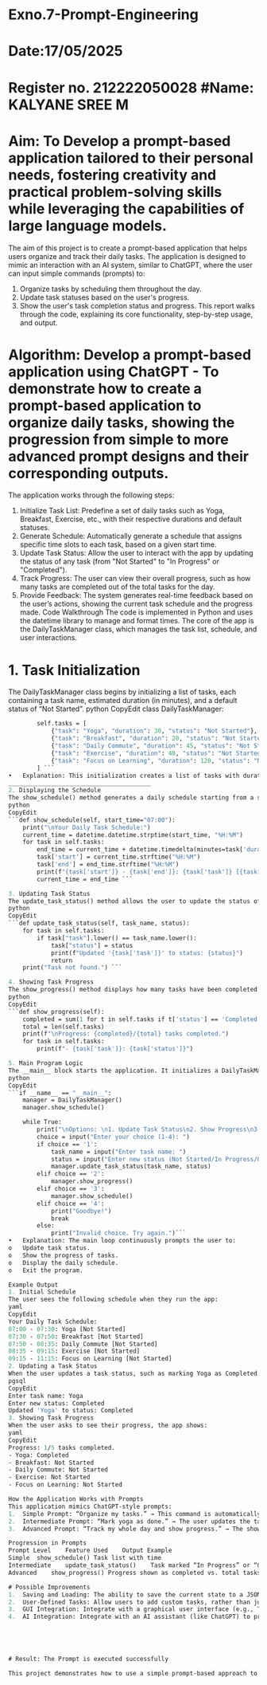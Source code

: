# Exno.7-Prompt-Engineering
# Date:17/05/2025
# Register no. 212222050028              #Name: KALYANE SREE M
# Aim: To Develop a prompt-based application tailored to their personal needs, fostering creativity and practical problem-solving skills while leveraging the capabilities of large language models.
The aim of this project is to create a prompt-based application that helps users organize and track their daily tasks. The application is designed to mimic an interaction with an AI system, similar to ChatGPT, where the user can input simple commands (prompts) to:
1.	Organize tasks by scheduling them throughout the day.
2.	Update task statuses based on the user's progress.
3.	Show the user's task completion status and progress.
This report walks through the code, explaining its core functionality, step-by-step usage, and output.



# Algorithm: Develop a prompt-based application using ChatGPT - To demonstrate how to create a prompt-based application to organize daily tasks, showing the progression from simple to more advanced prompt designs and their corresponding outputs.

The application works through the following steps:
1.	Initialize Task List: Predefine a set of daily tasks such as Yoga, Breakfast, Exercise, etc., with their respective durations and default statuses.
2.	Generate Schedule: Automatically generate a schedule that assigns specific time slots to each task, based on a given start time.
3.	Update Task Status: Allow the user to interact with the app by updating the status of any task (from "Not Started" to "In Progress" or "Completed").
4.	Track Progress: The user can view their overall progress, such as how many tasks are completed out of the total tasks for the day.
5.	Provide Feedback: The system generates real-time feedback based on the user’s actions, showing the current task schedule and the progress made.
Code Walkthrough
The code is implemented in Python and uses the datetime library to manage and format times. The core of the app is the DailyTaskManager class, which manages the task list, schedule, and user interactions.
# 1. Task Initialization
The DailyTaskManager class begins by initializing a list of tasks, each containing a task name, estimated duration (in minutes), and a default status of “Not Started”.
python
CopyEdit
class DailyTaskManager:
```    def __init__(self):
        self.tasks = [
            {"task": "Yoga", "duration": 30, "status": "Not Started"},
            {"task": "Breakfast", "duration": 20, "status": "Not Started"},
            {"task": "Daily Commute", "duration": 45, "status": "Not Started"},
            {"task": "Exercise", "duration": 40, "status": "Not Started"},
            {"task": "Focus on Learning", "duration": 120, "status": "Not Started"}
        ] ```
•	Explanation: This initialization creates a list of tasks with duration (how long each task will take) and status (default status).
________________________________________
2. Displaying the Schedule
The show_schedule() method generates a daily schedule starting from a specified time (default is 07:00 AM). It computes the start and end times for each task based on its duration.
python
CopyEdit
```def show_schedule(self, start_time="07:00"):
    print("\nYour Daily Task Schedule:")
    current_time = datetime.datetime.strptime(start_time, "%H:%M")
    for task in self.tasks:
        end_time = current_time + datetime.timedelta(minutes=task['duration'])
        task['start'] = current_time.strftime("%H:%M")
        task['end'] = end_time.strftime("%H:%M")
        print(f"{task['start']} - {task['end']}: {task['task']} [{task['status']}]")
        current_time = end_time ```

3. Updating Task Status
The update_task_status() method allows the user to update the status of any task. The user is prompted to enter the task name and the new status (Not Started, In Progress, Completed).
python
CopyEdit
```def update_task_status(self, task_name, status):
    for task in self.tasks:
        if task["task"].lower() == task_name.lower():
            task["status"] = status
            print(f"Updated '{task['task']}' to status: {status}")
            return
    print("Task not found.") ```

4. Showing Task Progress
The show_progress() method displays how many tasks have been completed out of the total number of tasks. It also provides a detailed status for each task.
python
CopyEdit
```def show_progress(self):
    completed = sum(1 for t in self.tasks if t['status'] == 'Completed')
    total = len(self.tasks)
    print(f"\nProgress: {completed}/{total} tasks completed.")
    for task in self.tasks:
        print(f"- {task['task']}: {task['status']}")

5. Main Program Logic
The __main__ block starts the application. It initializes a DailyTaskManager instance, displays the schedule, and provides a menu for user interactions.
python
CopyEdit
```if __name__ == "__main__":
    manager = DailyTaskManager()
    manager.show_schedule()

    while True:
        print("\nOptions: \n1. Update Task Status\n2. Show Progress\n3. Show Schedule\n4. Exit")
        choice = input("Enter your choice (1-4): ")
        if choice == '1':
            task_name = input("Enter task name: ")
            status = input("Enter new status (Not Started/In Progress/Completed): ")
            manager.update_task_status(task_name, status)
        elif choice == '2':
            manager.show_progress()
        elif choice == '3':
            manager.show_schedule()
        elif choice == '4':
            print("Goodbye!")
            break
        else:
            print("Invalid choice. Try again.")```
•	Explanation: The main loop continuously prompts the user to:
o	Update task status.
o	Show the progress of tasks.
o	Display the daily schedule.
o	Exit the program.

Example Output
1. Initial Schedule
The user sees the following schedule when they run the app:
yaml
CopyEdit
Your Daily Task Schedule:
07:00 - 07:30: Yoga [Not Started]
07:30 - 07:50: Breakfast [Not Started]
07:50 - 08:35: Daily Commute [Not Started]
08:35 - 09:15: Exercise [Not Started]
09:15 - 11:15: Focus on Learning [Not Started]
2. Updating a Task Status
When the user updates a task status, such as marking Yoga as Completed:
pgsql
CopyEdit
Enter task name: Yoga
Enter new status: Completed
Updated 'Yoga' to status: Completed
3. Showing Task Progress
When the user asks to see their progress, the app shows:
yaml
CopyEdit
Progress: 1/5 tasks completed.
- Yoga: Completed
- Breakfast: Not Started
- Daily Commute: Not Started
- Exercise: Not Started
- Focus on Learning: Not Started

How the Application Works with Prompts
This application mimics ChatGPT-style prompts:
1.	Simple Prompt: “Organize my tasks.” → This command is automatically executed by the app’s show_schedule() method, generating the task schedule.
2.	Intermediate Prompt: “Mark yoga as done.” → The user updates the task status using update_task_status().
3.	Advanced Prompt: “Track my whole day and show progress.” → The show_progress() method provides feedback on how many tasks are completed and their current status.

Progression in Prompts
Prompt Level	Feature Used	Output Example
Simple	show_schedule()	Task list with time
Intermediate	update_task_status()	Task marked “In Progress” or “Completed”
Advanced	show_progress()	Progress shown as completed vs. total tasks

# Possible Improvements
1.	Saving and Loading: The ability to save the current state to a JSON file and load it on startup.
2.	User-Defined Tasks: Allow users to add custom tasks, rather than just predefined ones.
3.	GUI Integration: Integrate with a graphical user interface (e.g., Tkinter or Streamlit) for better user experience.
4.	AI Integration: Integrate with an AI assistant (like ChatGPT) to provide personalized task suggestions based on the user’s schedule or preferences.





# Result: The Prompt is executed successfully

This project demonstrates how to use a simple prompt-based approach to organize daily tasks, interact with a system, and track progress. The core structure and user interaction model are inspired by conversational AI systems, like ChatGPT, allowing users to update task statuses and view progress dynamically.
